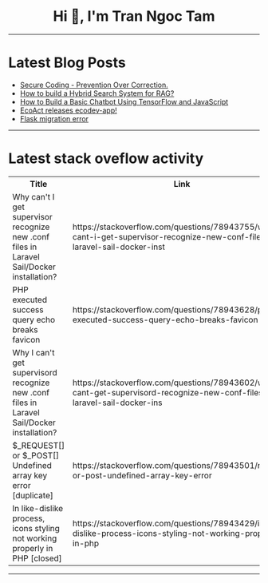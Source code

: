 <h1 align="center">Hi 👋, I'm Tran Ngoc Tam</h1>

---

# Latest Blog Posts 
<!-- BLOG-POST-LIST:START -->
- [Secure Coding - Prevention Over Correction.](https://dev.to/nedsoft/secure-coding-prevention-over-correction-4cag)
- [How to build a Hybrid Search System for RAG?](https://dev.to/hakeem/how-to-build-a-hybrid-search-system-for-rag-4l0i)
- [How to Build a Basic Chatbot Using TensorFlow and JavaScript](https://dev.to/jideabdqudus/how-to-build-a-basic-chatbot-using-tensorflow-and-javascript-4f9j)
- [EcoAct releases ecodev-app!](https://dev.to/tepelbaum/ecoact-releases-ecodev-app-18ai)
- [Flask migration error](https://dev.to/jasper_chris_474ce2fc4c00/flask-migration-error-57hp)
<!-- BLOG-POST-LIST:END -->

---

# Latest stack oveflow activity
<table>
  <tr><th>Title</th><th>Link</th></tr>
  <!-- STACKOVERFLOW:START --><tr><td>Why can&#39;t I get supervisor recognize new .conf files in Laravel Sail/Docker installation?</td><td>https://stackoverflow.com/questions/78943755/why-cant-i-get-supervisor-recognize-new-conf-files-in-laravel-sail-docker-inst</td></tr><tr><td>PHP executed success query echo breaks favicon</td><td>https://stackoverflow.com/questions/78943628/php-executed-success-query-echo-breaks-favicon</td></tr><tr><td>Why I can&#39;t get supervisord recognize new .conf files in Laravel Sail/Docker installation?</td><td>https://stackoverflow.com/questions/78943602/why-i-cant-get-supervisord-recognize-new-conf-files-in-laravel-sail-docker-ins</td></tr><tr><td>$_REQUEST[] or $_POST[] Undefined array key error [duplicate]</td><td>https://stackoverflow.com/questions/78943501/request-or-post-undefined-array-key-error</td></tr><tr><td>In like-dislike process, icons styling not working properly in PHP [closed]</td><td>https://stackoverflow.com/questions/78943429/in-like-dislike-process-icons-styling-not-working-properly-in-php</td></tr><!-- STACKOVERFLOW:END -->
</table>

---


